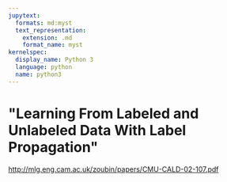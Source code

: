 ```yaml
---
jupytext:
  formats: md:myst
  text_representation:
    extension: .md
    format_name: myst
kernelspec:
  display_name: Python 3
  language: python
  name: python3
---
```


# "Learning From Labeled and Unlabeled Data With Label Propagation"

http://mlg.eng.cam.ac.uk/zoubin/papers/CMU-CALD-02-107.pdf